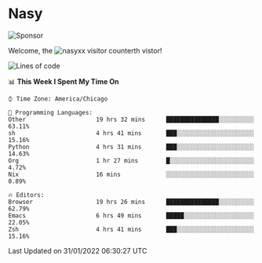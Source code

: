 # Nasy

<!--
<p align="center">
<img height="200" src="https://github-readme-stats.vercel.app/api?username=nasyxx&count_private=true&show_icons=true&theme=dracula&include_all_commits=true"/>
<img height="200" src="https://github-readme-stats.vercel.app/api/top-langs/?username=nasyxx&theme=dracula&hide=html,jupyter+notebook&count_private=true&show_icons=true"/>
</p>

  
----------------
-->

![Sponsor](https://img.shields.io/static/v1.svg?label=Sponsor&message=%E2%9D%A4&logo=GitHub&style=flat&color=pink)
 
Welcome, the ![nasyxx visitor counter](https://count.getloli.com/get/@nasyxx?theme=rule34)th vistor!
 
<!--START_SECTION:waka-->
![Lines of code](https://img.shields.io/badge/From%20Hello%20World%20I%27ve%20Written-5%20Million%20lines%20of%20code-blue)

📊 **This Week I Spent My Time On** 

```text
⌚︎ Time Zone: America/Chicago

💬 Programming Languages: 
Other                    19 hrs 32 mins      ███████████████░░░░░░░░░░   63.11% 
sh                       4 hrs 41 mins       ███░░░░░░░░░░░░░░░░░░░░░░   15.16% 
Python                   4 hrs 31 mins       ███░░░░░░░░░░░░░░░░░░░░░░   14.63% 
Org                      1 hr 27 mins        █░░░░░░░░░░░░░░░░░░░░░░░░   4.72% 
Nix                      16 mins             ░░░░░░░░░░░░░░░░░░░░░░░░░   0.89%

🔥 Editors: 
Browser                  19 hrs 26 mins      ███████████████░░░░░░░░░░   62.79% 
Emacs                    6 hrs 49 mins       █████░░░░░░░░░░░░░░░░░░░░   22.05% 
Zsh                      4 hrs 41 mins       ███░░░░░░░░░░░░░░░░░░░░░░   15.16%

```


 Last Updated on 31/01/2022 06:30:27 UTC
<!--END_SECTION:waka-->

<!-- ![visitors](https://visitor-badge.laobi.icu/badge?page_id=nasyxx.nasyxx) -->
